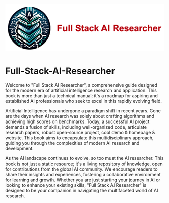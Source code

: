 <!-- add a logo icon here -->
<h1 align="center">
    <br>
    <img src="assets/logo.png" >
</h1>

# Full-Stack-AI-Researcher

Welcome to "Full Stack AI Researcher", a comprehensive guide designed for the modern era of artificial intelligence research and application. This book is more than just a technical manual; it's a roadmap for aspiring and established AI professionals who seek to excel in this rapidly evolving field.

Artificial Intelligence has undergone a paradigm shift in recent years. Gone are the days when AI research was solely about crafting algorithms and achieving high scores on benchmarks. Today, a successful AI project demands a fusion of skills, including well-organized code, articulate research papers, robust open-source project, cool demo & homepage & website. This book aims to encapsulate this multidisciplinary approach, guiding you through the complexities of modern AI research and development.


As the AI landscape continues to evolve, so too must the AI researcher. This book is not just a static resource; it's a living repository of knowledge, open for contributions from the global AI community. We encourage readers to share their insights and experiences, fostering a collaborative environment for learning and growth. Whether you are just starting your journey in AI or looking to enhance your existing skills, "Full Stack AI Researcher" is designed to be your companion in navigating the multifaceted world of AI research. 